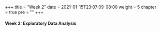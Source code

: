 +++
title = "Week 2"
date = 2021-01-15T23:07:09-08:00
weight = 5
chapter = true
pre = "<b></b>"
+++

#### Week 2: Exploratory Data Analysis
